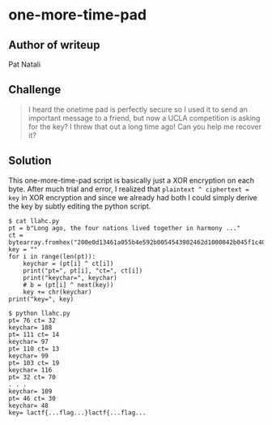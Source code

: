 # one-more-time-pad

## Author of writeup

Pat Natali

## Challenge

> I heard the onetime pad is perfectly secure so I used it to send an important message to a friend, but now a UCLA competition is asking for the key? I threw that out a long time ago! Can you help me recover it?

## Solution

This one-more-time-pad script is basically just a XOR encryption on each byte. After much trial and error, I realized that `plaintext ^ ciphertext = key` in XOR encryption and since we already had both I could simply derive the key by subtly editing the python script.

```
$ cat llahc.py
pt = b"Long ago, the four nations lived together in harmony ..."
ct = bytearray.fromhex("200e0d13461a055b4e592b0054543902462d1000042b045f1c407f18581b56194c150c13030f0a5110593606111c3e1f5e305e174571431e")
key = ""
for i in range(len(pt)):
    keychar = (pt[i] ^ ct[i])
    print("pt=", pt[i], "ct=", ct[i])
    print("keychar=", keychar)
    # b = (pt[i] ^ next(key))
    key += chr(keychar)
print("key=", key)
```

```
$ python llahc.py
pt= 76 ct= 32
keychar= 108
pt= 111 ct= 14
keychar= 97
pt= 110 ct= 13
keychar= 99
pt= 103 ct= 19
keychar= 116
pt= 32 ct= 70
. . .
keychar= 109
pt= 46 ct= 30
keychar= 48
key= lactf{...flag...}lactf{...flag...
```
